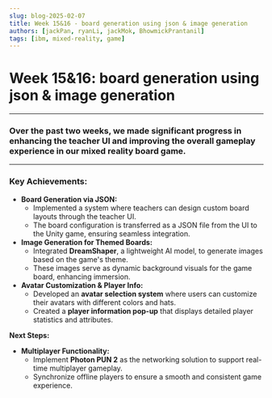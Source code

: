 ```yaml
---
slug: blog-2025-02-07
title: Week 15&16 - board generation using json & image generation
authors: [jackPan, ryanLi, jackMok, BhowmickPrantanil]
tags: [ibm, mixed-reality, game]
---
```


# Week 15&16: board generation using json & image generation

---

### Over the past two weeks, we made significant progress in enhancing the teacher UI and improving the overall gameplay experience in our mixed reality board game.

---

### Key Achievements:

- **Board Generation via JSON:**
    - Implemented a system where teachers can design custom board layouts through the teacher UI.
    - The board configuration is transferred as a JSON file from the UI to the Unity game, ensuring seamless integration.
- **Image Generation for Themed Boards:**
    - Integrated **DreamShaper**, a lightweight AI model, to generate images based on the game's theme.
    - These images serve as dynamic background visuals for the game board, enhancing immersion.
- **Avatar Customization & Player Info:**
    - Developed an **avatar selection system** where users can customize their avatars with different colors and hats.
    - Created a **player information pop-up** that displays detailed player statistics and attributes.

**Next Steps:**

- **Multiplayer Functionality:**
    - Implement **Photon PUN 2** as the networking solution to support real-time multiplayer gameplay.
    - Synchronize offline players to ensure a smooth and consistent game experience.